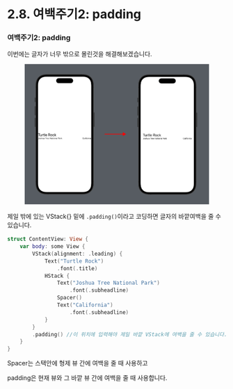 # 2.8. 여백주기2: padding

###

### 여백주기2: padding

이번에는 글자가 너무 밖으로 몰린것을 해결해보겠습니다.

<figure><img src="../.gitbook/assets/Group 73.png" alt=""><figcaption></figcaption></figure>

제일 밖에 있는 VStack{} 밑에 `.padding()`이라고 코딩하면 글자의 바깥여백을 줄 수 있습니다.

```swift
struct ContentView: View {
    var body: some View {
        VStack(alignment: .leading) {
            Text("Turtle Rock")
                .font(.title)
            HStack {
                Text("Joshua Tree National Park")
                    .font(.subheadline)
                Spacer()
                Text("California")
                    .font(.subheadline)
            }
        }
        .padding() //이 위치에 입력해야 제일 바깥 VStack에 여백을 줄 수 있습니다.
    }
}
```

Spacer는 스택안에 형제 뷰 간에 여백을 줄 때 사용하고

padding은 현재 뷰와 그 바깥 뷰 간에 여백을 줄 때 사용합니다.
